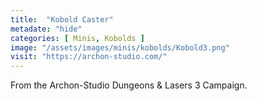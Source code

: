 ```yaml
---
title:  "Kobold Caster"
metadate: "hide"
categories: [ Minis, Kobolds ]
image: "/assets/images/minis/kobolds/Kobold3.png"
visit: "https://archon-studio.com/"
---
```

From the Archon-Studio Dungeons & Lasers 3 Campaign.